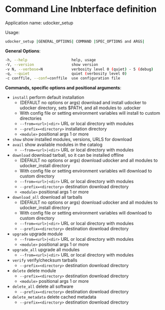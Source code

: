 # Command Line Inbterface definition

Application name: udocker_setup

Usage:

```bash
udocker_setup |GENERAL_OPTIONS| COMMAND |SPEC_OPTIONS and ARGS|
```

**General Options**:

```bash
-h, --help                    help, usage
-V, --version                 show version
-v N, --verbose=N             verbosity level 0 (quiet) - 5 (debug)
-q, --quiet                   quiet (verbosity level 0)
-c conffile, --conf=conffile  use configuration file
```

**Commands, specific options and positional arguments**:

* `install`    perform default installation
  * (DEFAULT no options or args) download and install udocker to udocker directory, sets $PATH, and all modules to .udocker
  * With config file or setting environment variables will install to custom directories
  * `--from=<url>|<dir>`     URL or local directory with modules
  * `--prefix=<directory>`   installation directory
  * `<module>`               positional args 1 or more
* `show`       show installed modules, versions, URLS for download
* `avail`      show available modules in the catalog
  * `--from=<url>|<dir>`     URL or local directory with modules
* `download`   download tarball, so it can be installed offline
  * (DEFAULT no options or args) download udocker and all modules to udocker_install directory
  * With config file or setting environment variables will download to custom directory
  * `--from=<url>|<dir>`     URL or local directory with modules
  * `--prefix=<directory>`   destination download directory
  * `<module>`               positional args 1 or more
* `download_all`     download all tarballs
  * (DEFAULT no options or args) download udocker and all modules to udocker_install directory
  * With config file or setting environment variables will download to custom directory
  * `--from=<url>|<dir>`     URL or local directory with modules
  * `--prefix=<directory>`   destination download directory
* `upgrade`          upgrade module
  * `--from=<url>|<dir>`     URL or local directory with modules
  * `<module>`               positional args 1 or more
* `upgrade_all`      upgrade all modules
  * `--from=<url>|<dir>`     URL or local directory with modules
* `verify`           verify/checksum tarballs
  * `--prefix=<directory>`   destination download directory
* `delete`           delete module
  * `--prefix=<directory>`   destination download directory
  * `<module>`               positional args 1 or more
* `delete_all`       delete all software
  * `--prefix=<directory>`   destination download directory
* `delete_metadata`  delete cached metadata
  * `--prefix=<directory>`   destination download directory
